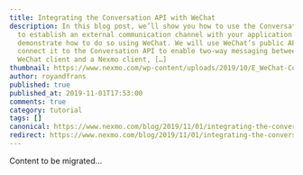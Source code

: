 ```yaml
---
title: Integrating the Conversation API with WeChat
description: In this blog post, we’ll show you how to use the Conversation API
  to establish an external communication channel with your application and
  demonstrate how to do so using WeChat. We will use WeChat’s public API and
  connect it to the Conversation API to enable two-way messaging between a
  WeChat client and a Nexmo client, […]
thumbnail: https://www.nexmo.com/wp-content/uploads/2019/10/E_WeChat-Conversation-API_1200x600-1.png
author: royandfrans
published: true
published_at: 2019-11-01T17:53:00
comments: true
category: tutorial
tags: []
canonical: https://www.nexmo.com/blog/2019/11/01/integrating-the-conversation-api-with-wechat-dr
redirect: https://www.nexmo.com/blog/2019/11/01/integrating-the-conversation-api-with-wechat-dr
---
```

Content to be migrated...
